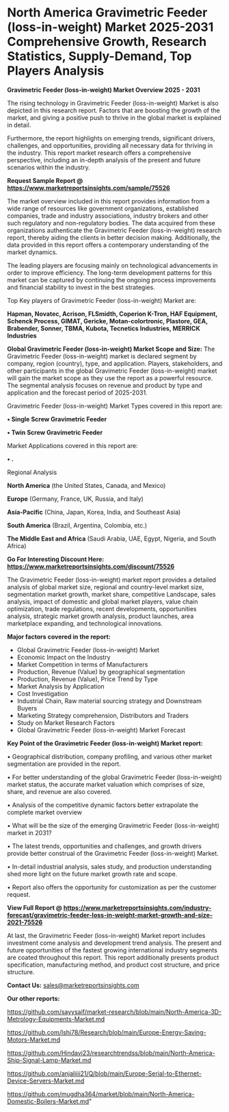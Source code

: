 # North America Gravimetric Feeder (loss-in-weight) Market 2025-2031 Comprehensive Growth, Research Statistics, Supply-Demand,  Top Players Analysis

<Strong> Gravimetric Feeder (loss-in-weight) Market Overview 2025 - 2031</strong>

The rising technology in Gravimetric Feeder (loss-in-weight) Market is also depicted in this research report. Factors that are boosting the growth of the market, and giving a positive push to thrive in the global market is explained in detail.

Furthermore, the report highlights on emerging trends, significant drivers, challenges, and opportunities, providing all necessary data for thriving in the industry. This report market research offers a comprehensive perspective, including an in-depth analysis of the present and future scenarios within the industry.

<strong>Request Sample Report @ <a href=https://www.marketreportsinsights.com/sample/75526>https://www.marketreportsinsights.com/sample/75526</a></strong>

The market overview included in this report provides information from a wide range of resources like government organizations, established companies, trade and industry associations, industry brokers and other such regulatory and non-regulatory bodies. The data acquired from these organizations authenticate the Gravimetric Feeder (loss-in-weight) research report, thereby aiding the clients in better decision making. Additionally, the data provided in this report offers a contemporary understanding of the market dynamics.

The leading players are focusing mainly on technological advancements in order to improve efficiency. The long-term development patterns for this market can be captured by continuing the ongoing process improvements and financial stability to invest in the best strategies.

Top Key players of Gravimetric Feeder (loss-in-weight) Market are:

<strong>Hapman, Novatec, Acrison, FLSmidth, Coperion K-Tron, HAF Equipment, Schenck Process, GIMAT, Gericke, Motan-colortronic, Plastore, GEA, Brabender, Sonner, TBMA, Kubota, Tecnetics Industries, MERRICK Industries</strong>

<strong><b>Global Gravimetric Feeder (loss-in-weight) Market Scope and Size:</b></strong>
The Gravimetric Feeder (loss-in-weight) market is declared segment by company, region (country), type, and application. Players, stakeholders, and other participants in the global Gravimetric Feeder (loss-in-weight) market will gain the market scope as they use the report as a powerful resource. The segmental analysis focuses on revenue and product by type and application and the forecast period of 2025-2031.

Gravimetric Feeder (loss-in-weight) Market Types covered in this report are:

<strong>• Single Screw Gravimetric Feeder

• Twin Screw Gravimetric Feeder</strong>

Market Applications covered in this report are:

<strong>• .</strong> 

Regional Analysis

<strong>North America</strong> (the United States, Canada, and Mexico)

<strong>Europe</strong> (Germany, France, UK, Russia, and Italy)

<strong>Asia-Pacific</strong> (China, Japan, Korea, India, and Southeast Asia)

<strong>South America</strong> (Brazil, Argentina, Colombia, etc.)

<strong>The Middle East and Africa</strong> (Saudi Arabia, UAE, Egypt, Nigeria, and South Africa)

<strong>Go For Interesting Discount Here: <a href=https://www.marketreportsinsights.com/discount/75526>https://www.marketreportsinsights.com/discount/75526</a></strong>

The Gravimetric Feeder (loss-in-weight) market report provides a detailed analysis of global market size, regional and country-level market size, segmentation market growth, market share, competitive Landscape, sales analysis, impact of domestic and global market players, value chain optimization, trade regulations, recent developments, opportunities analysis, strategic market growth analysis, product launches, area marketplace expanding, and technological innovations.

<strong><b>Major factors covered in the report:</b></strong>
<ul>
  <li>Global Gravimetric Feeder (loss-in-weight) Market </li>
  <li>Economic Impact on the Industry</li>
  <li>Market Competition in terms of Manufacturers</li>
  <li>Production, Revenue (Value) by geographical segmentation</li>
  <li>Production, Revenue (Value), Price Trend by Type</li>
  <li>Market Analysis by Application</li>
  <li>Cost Investigation</li>
  <li>Industrial Chain, Raw material sourcing strategy and Downstream Buyers</li>
  <li>Marketing Strategy comprehension, Distributors and Traders</li>
  <li>Study on Market Research Factors</li>
  <li>Global Gravimetric Feeder (loss-in-weight) Market Forecast</li>
</ul>

<strong><b>Key Point of the Gravimetric Feeder (loss-in-weight) Market report:</b></strong>

• Geographical distribution, company profiling, and various other market segmentation are provided in the report.

• For better understanding of the global Gravimetric Feeder (loss-in-weight) market status, the accurate market valuation which comprises of size, share, and revenue are also covered.

• Analysis of the competitive dynamic factors better extrapolate the complete market overview

• What will be the size of the emerging Gravimetric Feeder (loss-in-weight) market in 2031?

• The latest trends, opportunities and challenges, and growth drivers provide better construal of the Gravimetric Feeder (loss-in-weight) Market.

• In-detail industrial analysis, sales study, and production understanding shed more light on the future market growth rate and scope.

• Report also offers the opportunity for customization as per the customer request.

<strong><b>View Full Report @ <a href=https://www.marketreportsinsights.com/industry-forecast/gravimetric-feeder-loss-in-weight-market-growth-and-size-2021-75526>https://www.marketreportsinsights.com/industry-forecast/gravimetric-feeder-loss-in-weight-market-growth-and-size-2021-75526</a></b></strong>


At last, the Gravimetric Feeder (loss-in-weight) Market report includes investment come analysis and development trend analysis. The present and future opportunities of the fastest growing international industry segments are coated throughout this report. This report additionally presents product specification, manufacturing method, and product cost structure, and price structure.

<strong>Contact Us:</strong>
sales@marketreportsinsights.com

<strong>Our other reports:</strong>

<a href=https://github.com/sayysaif/market-research/blob/main/North-America-3D-Metrology-Equipments-Market.md>https://github.com/sayysaif/market-research/blob/main/North-America-3D-Metrology-Equipments-Market.md</a>

<a href=https://github.com/Ishi78/Research/blob/main/Europe-Energy-Saving-Motors-Market.md>https://github.com/Ishi78/Research/blob/main/Europe-Energy-Saving-Motors-Market.md</a>

<a href=https://github.com/Hindavi23/researchtrendss/blob/main/North-America-Ship-Signal-Lamp-Market.md>https://github.com/Hindavi23/researchtrendss/blob/main/North-America-Ship-Signal-Lamp-Market.md</a>

<a href=https://github.com/anjaliiii21/Q/blob/main/Europe-Serial-to-Ethernet-Device-Servers-Market.md>https://github.com/anjaliiii21/Q/blob/main/Europe-Serial-to-Ethernet-Device-Servers-Market.md</a>

<a href=https://github.com/mugdha364/market/blob/main/North-America-Domestic-Boilers-Market.md>https://github.com/mugdha364/market/blob/main/North-America-Domestic-Boilers-Market.md</a>"
